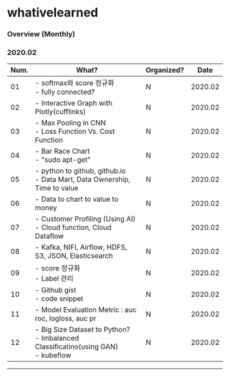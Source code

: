 # whativelearned


### Overview (Monthly)

### 2020.02

|Num.|What?|Organized?|Date|
|---|---|-|---|
|01|- softmax와 score 정규화 <br> - fully connected? | N | 2020.02 |
|02|- Interactive Graph with Plotly(cufflinks) |N|2020.02 |
|03|- Max Pooling in CNN <br> - Loss Function Vs. Cost Function | N | 2020.02 |
|04|- Bar Race Chart <br> - "sudo apt-get"  | N | 2020.02 |
|05|- python to github, github.io <br> - Data Mart, Data Ownership, Time to value  | N | 2020.02 |
|06|- Data to chart to value to money  | N | 2020.02 |
|07|- Customer Profiling (Using AI) <br>- Cloud function, Cloud Dataflow  | N | 2020.02 |
|08|- Kafka, NIFI, Airflow, HDFS, S3, JSON, Elasticsearch  | N | 2020.02 |
|09|- score 정규화 <br> - Label 관리  | N | 2020.02 |
|10|- Github gist <br> - code snippet  | N | 2020.02 |
|11|- Model Evaluation Metric : auc roc, logloss, auc pr  | N | 2020.02 |
|12|- Big Size Dataset to Python? <br> - Imbalanced Classificatino(using GAN) <br> - kubeflow  | N | 2020.02 |

---------------------------------------------------------------------------------------------------------------
